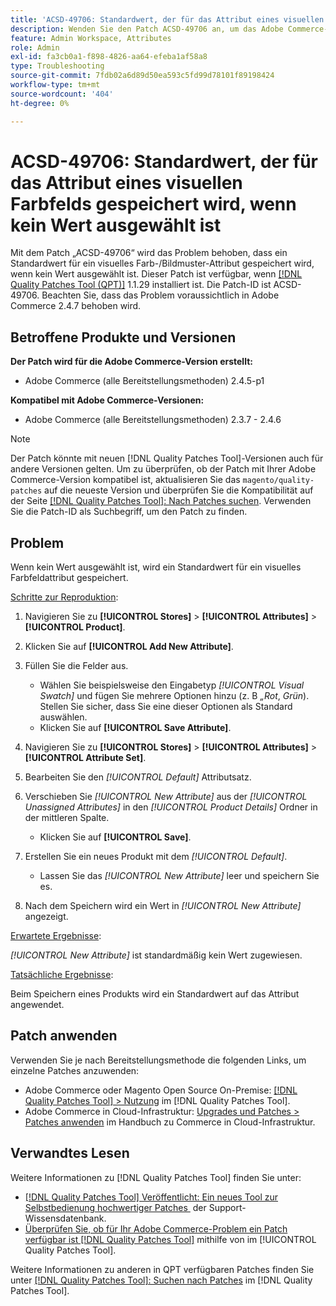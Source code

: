 ```yaml
---
title: 'ACSD-49706: Standardwert, der für das Attribut eines visuellen Farbfelds gespeichert wird, wenn kein Wert ausgewählt ist'
description: Wenden Sie den Patch ACSD-49706 an, um das Adobe Commerce-Problem zu beheben, bei dem ein Standardwert für ein visuelles Musterattribut gespeichert wird, wenn kein Wert ausgewählt ist.
feature: Admin Workspace, Attributes
role: Admin
exl-id: fa3cb0a1-f898-4826-aa64-efeba1af58a8
type: Troubleshooting
source-git-commit: 7fdb02a6d89d50ea593c5fd99d78101f89198424
workflow-type: tm+mt
source-wordcount: '404'
ht-degree: 0%

---
```


# ACSD-49706: Standardwert, der für das Attribut eines visuellen Farbfelds gespeichert wird, wenn kein Wert ausgewählt ist

Mit dem Patch „ACSD-49706“ wird das Problem behoben, dass ein Standardwert für ein visuelles Farb-/Bildmuster-Attribut gespeichert wird, wenn kein Wert ausgewählt ist. Dieser Patch ist verfügbar, wenn [[!DNL Quality Patches Tool (QPT)]](https://experienceleague.adobe.com/de/docs/commerce-operations/tools/quality-patches-tool/quality-patches-tool-to-self-serve-quality-patches) 1.1.29 installiert ist. Die Patch-ID ist ACSD-49706. Beachten Sie, dass das Problem voraussichtlich in Adobe Commerce 2.4.7 behoben wird.

## Betroffene Produkte und Versionen

**Der Patch wird für die Adobe Commerce-Version erstellt:**

* Adobe Commerce (alle Bereitstellungsmethoden) 2.4.5-p1

**Kompatibel mit Adobe Commerce-Versionen:**

* Adobe Commerce (alle Bereitstellungsmethoden) 2.3.7 - 2.4.6

>[!NOTE]
>
>Der Patch könnte mit neuen [!DNL Quality Patches Tool]-Versionen auch für andere Versionen gelten. Um zu überprüfen, ob der Patch mit Ihrer Adobe Commerce-Version kompatibel ist, aktualisieren Sie das `magento/quality-patches` auf die neueste Version und überprüfen Sie die Kompatibilität auf der Seite [[!DNL Quality Patches Tool]: Nach Patches suchen](https://experienceleague.adobe.com/tools/commerce-quality-patches/index.html?lang=de). Verwenden Sie die Patch-ID als Suchbegriff, um den Patch zu finden.

## Problem

Wenn kein Wert ausgewählt ist, wird ein Standardwert für ein visuelles Farbfeldattribut gespeichert.

<u>Schritte zur Reproduktion</u>:

1. Navigieren Sie zu **[!UICONTROL Stores]** > **[!UICONTROL Attributes]** > **[!UICONTROL Product]**.
1. Klicken Sie auf **[!UICONTROL Add New Attribute]**.
1. Füllen Sie die Felder aus.

   * Wählen Sie beispielsweise den Eingabetyp *[!UICONTROL Visual Swatch]* und fügen Sie mehrere Optionen hinzu (z. B *„Rot*, *Grün*). Stellen Sie sicher, dass Sie eine dieser Optionen als Standard auswählen.
   * Klicken Sie auf **[!UICONTROL Save Attribute]**.

1. Navigieren Sie zu **[!UICONTROL Stores]** > **[!UICONTROL Attributes]** > **[!UICONTROL Attribute Set]**.
1. Bearbeiten Sie den *[!UICONTROL Default]* Attributsatz.
1. Verschieben Sie *[!UICONTROL New Attribute]* aus der *[!UICONTROL Unassigned Attributes]* in den *[!UICONTROL Product Details]* Ordner in der mittleren Spalte.

   * Klicken Sie auf **[!UICONTROL Save]**.

1. Erstellen Sie ein neues Produkt mit dem *[!UICONTROL Default]*.

   * Lassen Sie das *[!UICONTROL New Attribute]* leer und speichern Sie es.

1. Nach dem Speichern wird ein Wert in *[!UICONTROL New Attribute]* angezeigt.

<u>Erwartete Ergebnisse</u>:

*[!UICONTROL New Attribute]* ist standardmäßig kein Wert zugewiesen.

<u>Tatsächliche Ergebnisse</u>:

Beim Speichern eines Produkts wird ein Standardwert auf das Attribut angewendet.

## Patch anwenden

Verwenden Sie je nach Bereitstellungsmethode die folgenden Links, um einzelne Patches anzuwenden:

* Adobe Commerce oder Magento Open Source On-Premise: [[!DNL Quality Patches Tool] > Nutzung](/help/tools/quality-patches-tool/usage.md) im [!DNL Quality Patches Tool].
* Adobe Commerce in Cloud-Infrastruktur: [Upgrades und Patches > Patches anwenden](https://experienceleague.adobe.com/docs/commerce-cloud-service/user-guide/develop/upgrade/apply-patches.html?lang=de) im Handbuch zu Commerce in Cloud-Infrastruktur.

## Verwandtes Lesen

Weitere Informationen zu [!DNL Quality Patches Tool] finden Sie unter:

* [[!DNL Quality Patches Tool] Veröffentlicht: Ein neues Tool zur Selbstbedienung hochwertiger Patches &#x200B;](https://experienceleague.adobe.com/de/docs/commerce-operations/tools/quality-patches-tool/quality-patches-tool-to-self-serve-quality-patches) der Support-Wissensdatenbank.
* [Überprüfen Sie, ob für Ihr Adobe Commerce-Problem ein Patch verfügbar ist [!DNL Quality Patches Tool]](/help/tools/quality-patches-tool/patches-available-in-qpt/check-patch-for-magento-issue-with-magento-quality-patches.md) mithilfe von im [!UICONTROL Quality Patches Tool].


Weitere Informationen zu anderen in QPT verfügbaren Patches finden Sie unter [[!DNL Quality Patches Tool]: Suchen nach Patches](https://experienceleague.adobe.com/tools/commerce-quality-patches/index.html?lang=de) im [!DNL Quality Patches Tool].
